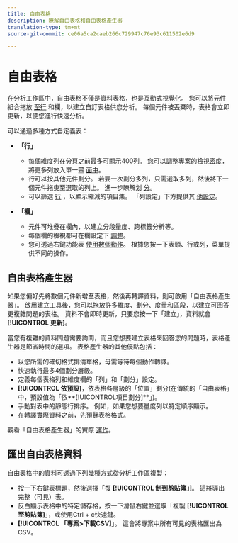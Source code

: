 ```yaml
---
title: 自由表格
description: 瞭解自由表格和自由表格產生器
translation-type: tm+mt
source-git-commit: ce06a5ca2caeb266c729947c76e93c611502e6d9

---
```



# 自由表格

在分析工作區中，自由表格不僅是資料表格，也是互動式視覺化。 您可以將元件組合拖放 [至行](https://docs.adobe.com/content/help/en/analytics/analyze/analysis-workspace/components/analysis-workspace-components.html) 和欄，以建立自訂表格供您分析。 每個元件被丟棄時，表格會立即更新，以便您進行快速分析。

可以通過多種方式自定義表：

* **「行」**
   * 每個維度列在分頁之前最多可顯示400列。 您可以調整專案的檢視密度，將更多列放入單一畫 [面中](https://docs.adobe.com/content/help/en/analytics/analyze/analysis-workspace/build-workspace-project/view-density.html)。
   * 行可以按其他元件劃分。 若要一次劃分多列，只需選取多列，然後將下一個元件拖曳至選取的列上。 進一步瞭解划 [分](https://docs.adobe.com/content/help/en/analytics/analyze/analysis-workspace/components/dimensions/t-breakdown-fa.html)。
   * 可以篩選 [行](https://docs.adobe.com/content/help/en/analytics/analyze/analysis-workspace/build-workspace-project/pagination-filtering-sorting.html) ，以顯示縮減的項目集。 「列設定」下方提供其 [他設定](https://docs.adobe.com/content/help/en/analytics/analyze/analysis-workspace/build-workspace-project/column-row-settings/table-settings.html)。

* **「欄」**
   * 元件可堆疊在欄內，以建立分段量度、跨標籤分析等。
   * 每個欄的檢視都可在欄設定下 [調整](https://docs.adobe.com/content/help/en/analytics/analyze/analysis-workspace/build-workspace-project/column-row-settings/column-settings.html)。
   * 您可透過右鍵功能表 [使用數個動作](https://docs.adobe.com/content/help/en/analytics-learn/tutorials/analysis-workspace/building-freeform-tables/using-the-right-click-menu.html)。 根據您按一下表頭、行或列，菜單提供不同的操作。

## 自由表格產生器

如果您偏好先將數個元件新增至表格，然後再轉譯資料，則可啟用「自由表格產生器」。 啟用建立工具後，您可以拖放許多維度、劃分、度量和區段，以建立可回答更複雜問題的表格。 資料不會即時更新，只要您按一下「建立」，資料就會 **[!UICONTROL 更新]**。

當您有複雜的資料問題需要詢問，而且您想要建立表格來回答您的問題時，表格產生器是節省時間的選項。 表格產生器的其他優點包括：

* 以您所需的確切格式排清單格，毋需等待每個動作轉譯。
* 快速執行最多4個劃分層級。
* 定義每個表格列和維度欄的「列」和「劃分」設定。
* **[!UICONTROL 依預設]**，依表格各層級的「位置」劃分(在傳統的「自由表格」中，預設值為「依**[!UICONTROL &#x200B;項目劃分]**」)。
* 手動對表中的靜態行排序。 例如，如果您想要量度列以特定順序顯示。
* 在轉譯實際資料之前，先預覽表格格式。

觀看「自由表格產生器」的實際 [運作](https://youtu.be/GUMWiJAmMGI)。

## 匯出自由表格資料

自由表格中的資料可透過下列幾種方式從分析工作區複製：

* 按一下右鍵表標題，然後選擇「復 **[!UICONTROL 制到剪貼簿」]**。 這將導出完整（可見）表。
* 反白顯示表格中的特定儲存格，按一下滑鼠右鍵並選取「複製 **[!UICONTROL 至剪貼簿]**」，或使用Ctrl + c快速鍵。
* **[!UICONTROL 「專案>下載CSV]**」。 這會將專案中所有可見的表格匯出為CSV。
